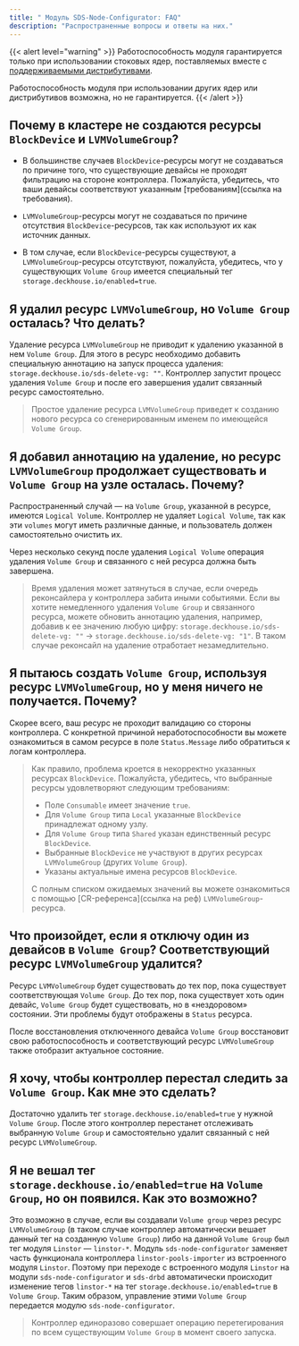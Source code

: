 ```yaml
---
title: " Модуль SDS-Node-Configurator: FAQ"
description: "Распространенные вопросы и ответы на них."
---
```

{{< alert level="warning" >}}
Работоспособность модуля гарантируется только при использовании стоковых ядер, поставляемых вместе с [поддерживаемыми дистрибутивами](https://deckhouse.ru/documentation/v1/supported_versions.html#linux).

Работоспособность модуля при использовании других ядер или дистрибутивов возможна, но не гарантируется.
{{< /alert >}}
## Почему в кластере не создаются ресурсы `BlockDevice` и `LVMVolumeGroup`?

* В большинстве случаев `BlockDevice`-ресурсы могут не создаваться по причине того, что существующие девайсы не проходят фильтрацию на стороне контроллера. Пожалуйста, убедитесь, что ваши девайсы соответствуют указанным [требованиям](ссылка на требования).

* `LVMVolumeGroup`-ресурсы могут не создаваться по причине отсутствия `BlockDevice`-ресурсов, так как используют их как
источник данных.

* В том случае, если `BlockDevice`-ресурсы существуют, а `LVMVolumeGroup`-ресурсы отсутствуют, пожалуйста, убедитесь, что у существующих `Volume Group` имеется специальный тег `storage.deckhouse.io/enabled=true`.

## Я удалил ресурс `LVMVolumeGroup`, но `Volume Group` осталась? Что делать?

Удаление ресурса `LVMVolumeGroup` не приводит к удалению указанной в нем `Volume Group`. Для этого в ресурс необходимо
добавить специальную аннотацию на запуск процесса удаления: `storage.deckhouse.io/sds-delete-vg: ""`. Контроллер запустит
процесс удаления `Volume Group` и после его завершения удалит связанный ресурс самостоятельно.

> Простое удаление ресурса `LVMVolumeGroup` приведет к созданию нового ресурса со сгенерированным именем по имеющейся `Volume Group`.

## Я добавил аннотацию на удаление, но ресурс `LVMVolumeGroup` продолжает существовать и `Volume Group` на узле осталась. Почему?

Распространенный случай — на `Volume Group`, указанной в ресурсе, имеются `Logical Volume`. Контроллер не удаляет `Logical Volume`, так как эти `volumes` могут иметь различные данные, и пользователь должен самостоятельно очистить их.

Через несколько секунд после удаления `Logical Volume` операция удаления `Volume Group` и связанного с ней ресурса должна быть завершена.

> Время удаления может затянуться в случае, если очередь реконсайлера у контроллера забита иными событиями. Если вы хотите немедленного удаления `Volume Group` и связанного ресурса, можете обновить аннотацию удаления, например, добавив к ее значению любую цифру: `storage.deckhouse.io/sds-delete-vg: ""` -> `storage.deckhouse.io/sds-delete-vg: "1"`.
> В таком случае реконсайл на удаление отработает незамедлительно.

## Я пытаюсь создать `Volume Group`, используя ресурс `LVMVolumeGroup`, но у меня ничего не получается. Почему?

Скорее всего, ваш ресурс не проходит валидацию со стороны контроллера.
С конкретной причиной неработоспособности вы можете ознакомиться в самом ресурсе в поле `Status.Message` либо обратиться
к логам контроллера.

> Как правило, проблема кроется в некорректно указанных ресурсах `BlockDevice`. Пожалуйста, убедитесь, что выбранные
> ресурсы удовлетворяют следующим требованиям:
> - Поле `Consumable` имеет значение `true`.
> - Для `Volume Group` типа `Local` указанные `BlockDevice` принадлежат одному узлу.
> - Для `Volume Group` типа `Shared` указан единственный ресурс `BlockDevice`.
> - Выбранные `BlockDevice` не участвуют в других ресурсах `LVMVolumeGroup` (других `Volume Group`).
> - Указаны актуальные имена ресурсов `BlockDevice`.
>
> С полным списком ожидаемых значений вы можете ознакомиться с помощью [CR-референса](ссылка на реф) `LVMVolumeGroup`-ресурса.

## Что произойдет, если я отключу один из девайсов в `Volume Group`? Соответствующий ресурс `LVMVolumeGroup` удалится?

Ресурс `LVMVolumeGroup` будет существовать до тех пор, пока существует соответствующая `Volume Group`. До тех пор, пока
существует хоть один девайс, `Volume Group` будет существовать, но в «нездоровом» состоянии.
Эти проблемы будут отображены в `Status` ресурса.

После восстановления отключенного девайса `Volume Group` восстановит свою работоспособность и соответствующий ресурс `LVMVolumeGroup` также отобразит актуальное состояние.

## Я хочу, чтобы контроллер перестал следить за `Volume Group`. Как мне это сделать?

Достаточно удалить тег `storage.deckhouse.io/enabled=true` у нужной `Volume Group`. После этого контроллер перестанет отслеживать выбранную `Volume Group` и самостоятельно удалит связанный с ней ресурс `LVMVolumeGroup`.

## Я не вешал тег `storage.deckhouse.io/enabled=true` на `Volume Group`, но он появился. Как это возможно?

Это возможно в случае, если вы создавали `Volume group` через ресурс `LVMVolumeGroup` (в таком случае контроллер автоматически вешает данный тег на созданную `Volume Group`) либо на данной `Volume Group` был тег модуля `Linstor` — `linstor-*`.
Модуль `sds-node-configurator` заменяет часть функционала контроллера `linstor-pools-importer` из встроенного модуля `Linstor`.
Поэтому при переходе с встроенного модуля `Linstor` на модули `sds-node-configurator` и `sds-drbd` автоматически происходит изменение тегов `linstor-*` на тег `storage.deckhouse.io/enabled=true` в `Volume Group`. Таким образом, управление этими `Volume Group` передается модулю `sds-node-configurator`.

> Контроллер единоразово совершает операцию перетегирования по всем существующим `Volume Group` в момент своего запуска.

